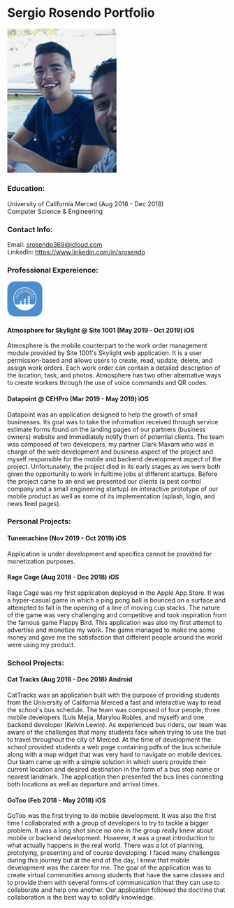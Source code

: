 # Sergio Rosendo Portfolio

<img src="/Assets/Dev.JPG" width="250">


### Education:
University of California Merced (Aug 2018 - Dec 2018)</br>
Computer Science & Engineering</br>


### Contact Info:
Email: srosendo369@icloud.com</br>
LinkedIn: https://www.linkedin.com/in/srosendo</br>


### Professional Expereience:
<img src="/Assets/Atmosphere.png" width="80"> 

#### Atmosphere for Skylight @ Site 1001 (May 2019 - Oct 2019) iOS
Atmosphere is the mobile counterpart to the work order management module provided by Site 1001's  Skylight web application. 
It is a user permission-based and allows users to create, read, update, delete, and assign work orders.
Each work order can contain a detailed description of the location, task, and photos.
Atmosphere has two other alternative ways to create workers through the use of voice commands and QR codes.

#### Datapoint @ CEHPro (Mar 2019 - May 2019) iOS
Datapoint was an application designed to help the growth of small businesses.
Its goal was to take the information received through service estimate forms found on the landing pages of our partners (business owners) website and immediately notify them of potential clients.
The team was composed of two developers, my partner Clark Maxam who was in charge of the web development and business aspect of the project and myself responsible for the mobile and backend development aspect of the project.  Unfortunately, the project died in its early stages as we were both given the opportunity to work in fulltime jobs at different startups. Before the project came to an end we presented our clients (a pest control company and a small engineering startup) an interactive prototype of our mobile product as well as some of its implementation (splash, login, and news feed pages).


### Personal Projects:

#### Tunemachine (Nov 2019 - Oct 2019) iOS
Application is under development and specifics cannot be provided for monetization purposes.

#### Rage Cage (Aug 2018 - Dec 2018) iOS
Rage Cage was my first application deployed in the Apple App Store. It was a hyper-casual game in which a ping pong ball is bounced on a surface and attempted to fall in the opening of a line of moving cup stacks.
The nature of the game was very challenging and competitive and took inspiration from the famous game Flappy Bird. 
 This application was also my first attempt to advertise and monetize my work. The game managed to make me some money and gave me the satisfaction that different people around the world were using my product.
 
 ### School Projects:
 
 #### Cat Tracks (Aug 2018 - Dec 2018) Android
CatTracks was an application built with the purpose of providing students from the University of California Merced a fast and interactive way to read the school's bus schedule. The team was composed of four people; three mobile developers (Luis Mejia, Marylou Robles, and myself) and one backend developer (Kelvin Lewin). As experienced bus riders, our team was aware of the challenges that many students face when trying to use the bus to travel throughout the city of Merced. At the time of development the school provided students a web page containing pdfs of the bus schedule along with a map widget that was very hard to navigate on mobile devices. Our team came up with a simple solution in which users provide their current location and desired destination in the form of a bus stop name or nearest landmark. The application then presented the bus lines connecting both locations as well as departure and arrival times.

#### GoToo (Feb 2018 - May 2018) iOS
GoToo was the first trying to do mobile development. It was also the first time I  collaborated with a group of developers to try to tackle a bigger problem.  It was a long shot since no one in the group really knew about mobile or backend development. However, it was a great introduction to what actually happens in the real world. There was a lot of planning, prototying, presenting and of course developing. I faced many challenges during this journey but at the end of the day, I knew that mobile development was the career for me.
The goal of the application was to create virtual communities among students that have the same classes and to provide them with several forms of communication that they can use to collaborate and help one another. Our application followed the doctrine that collaboration is the best way to solidify knowledge. 





 

